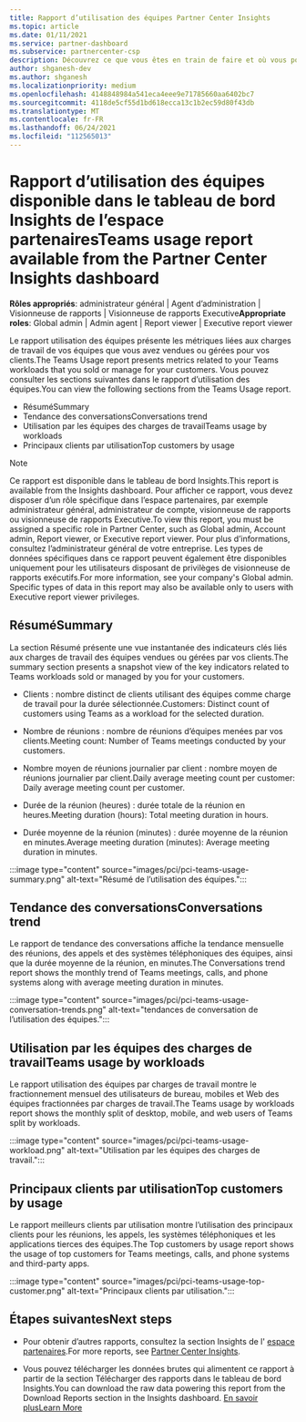 ```yaml
---
title: Rapport d’utilisation des équipes Partner Center Insights
ms.topic: article
ms.date: 01/11/2021
ms.service: partner-dashboard
ms.subservice: partnercenter-csp
description: Découvrez ce que vous êtes en train de faire et où vous pouvez améliorer l’utilisation des abonnements aux équipes que vous vendez ou gérez pour vos clients.
author: shganesh-dev
ms.author: shganesh
ms.localizationpriority: medium
ms.openlocfilehash: 4148848984a541eca4eee9e71785660aa6402bc7
ms.sourcegitcommit: 4118de5cf55d1bd618ecca13c1b2ec59d80f43db
ms.translationtype: MT
ms.contentlocale: fr-FR
ms.lasthandoff: 06/24/2021
ms.locfileid: "112565013"
---
```

# <a name="teams-usage-report-available-from-the-partner-center-insights-dashboard"></a><span data-ttu-id="659b9-103">Rapport d’utilisation des équipes disponible dans le tableau de bord Insights de l’espace partenaires</span><span class="sxs-lookup"><span data-stu-id="659b9-103">Teams usage report available from the Partner Center Insights dashboard</span></span>

<span data-ttu-id="659b9-104">**Rôles appropriés**: administrateur général | Agent d’administration | Visionneuse de rapports | Visionneuse de rapports Executive</span><span class="sxs-lookup"><span data-stu-id="659b9-104">**Appropriate roles**: Global admin | Admin agent | Report viewer | Executive report viewer</span></span>

<span data-ttu-id="659b9-105">Le rapport utilisation des équipes présente les métriques liées aux charges de travail de vos équipes que vous avez vendues ou gérées pour vos clients.</span><span class="sxs-lookup"><span data-stu-id="659b9-105">The Teams Usage report presents metrics related to your Teams workloads that you sold or manage for your customers.</span></span> <span data-ttu-id="659b9-106">Vous pouvez consulter les sections suivantes dans le rapport d’utilisation des équipes.</span><span class="sxs-lookup"><span data-stu-id="659b9-106">You can view the following sections from the Teams Usage report.</span></span>

- <span data-ttu-id="659b9-107">Résumé</span><span class="sxs-lookup"><span data-stu-id="659b9-107">Summary</span></span>
- <span data-ttu-id="659b9-108">Tendance des conversations</span><span class="sxs-lookup"><span data-stu-id="659b9-108">Conversations trend</span></span>
- <span data-ttu-id="659b9-109">Utilisation par les équipes des charges de travail</span><span class="sxs-lookup"><span data-stu-id="659b9-109">Teams usage by workloads</span></span>
- <span data-ttu-id="659b9-110">Principaux clients par utilisation</span><span class="sxs-lookup"><span data-stu-id="659b9-110">Top customers by usage</span></span>

 > [!NOTE]
 > <span data-ttu-id="659b9-111">Ce rapport est disponible dans le tableau de bord Insights.</span><span class="sxs-lookup"><span data-stu-id="659b9-111">This report is available from the Insights dashboard.</span></span> <span data-ttu-id="659b9-112">Pour afficher ce rapport, vous devez disposer d’un rôle spécifique dans l’espace partenaires, par exemple administrateur général, administrateur de compte, visionneuse de rapports ou visionneuse de rapports Executive.</span><span class="sxs-lookup"><span data-stu-id="659b9-112">To view this report, you must be assigned a specific role in Partner Center, such as Global admin, Account admin, Report viewer, or Executive report viewer.</span></span> <span data-ttu-id="659b9-113">Pour plus d’informations, consultez l’administrateur général de votre entreprise. Les types de données spécifiques dans ce rapport peuvent également être disponibles uniquement pour les utilisateurs disposant de privilèges de visionneuse de rapports exécutifs.</span><span class="sxs-lookup"><span data-stu-id="659b9-113">For more information, see your company's Global admin. Specific types of data in this report may also be available only to users with Executive report viewer privileges.</span></span>

## <a name="summary"></a><span data-ttu-id="659b9-114">Résumé</span><span class="sxs-lookup"><span data-stu-id="659b9-114">Summary</span></span>

<span data-ttu-id="659b9-115">La section Résumé présente une vue instantanée des indicateurs clés liés aux charges de travail des équipes vendues ou gérées par vos clients.</span><span class="sxs-lookup"><span data-stu-id="659b9-115">The summary section presents a snapshot view of the key indicators related to Teams workloads sold or managed by you for your customers.</span></span>  

- <span data-ttu-id="659b9-116">Clients : nombre distinct de clients utilisant des équipes comme charge de travail pour la durée sélectionnée.</span><span class="sxs-lookup"><span data-stu-id="659b9-116">Customers: Distinct count of customers using Teams as a workload for the selected duration.</span></span>

- <span data-ttu-id="659b9-117">Nombre de réunions : nombre de réunions d’équipes menées par vos clients.</span><span class="sxs-lookup"><span data-stu-id="659b9-117">Meeting count: Number of Teams meetings conducted by your customers.</span></span>

- <span data-ttu-id="659b9-118">Nombre moyen de réunions journalier par client : nombre moyen de réunions journalier par client.</span><span class="sxs-lookup"><span data-stu-id="659b9-118">Daily average meeting count per customer: Daily average meeting count per customer.</span></span> 

- <span data-ttu-id="659b9-119">Durée de la réunion (heures) : durée totale de la réunion en heures.</span><span class="sxs-lookup"><span data-stu-id="659b9-119">Meeting duration (hours): Total meeting duration in hours.</span></span> 

- <span data-ttu-id="659b9-120">Durée moyenne de la réunion (minutes) : durée moyenne de la réunion en minutes.</span><span class="sxs-lookup"><span data-stu-id="659b9-120">Average meeting duration (minutes): Average meeting duration in minutes.</span></span> 

:::image type="content" source="images/pci/pci-teams-usage-summary.png" alt-text="Résumé de l’utilisation des équipes.":::

## <a name="conversations-trend"></a><span data-ttu-id="659b9-122">Tendance des conversations</span><span class="sxs-lookup"><span data-stu-id="659b9-122">Conversations trend</span></span>

<span data-ttu-id="659b9-123">Le rapport de tendance des conversations affiche la tendance mensuelle des réunions, des appels et des systèmes téléphoniques des équipes, ainsi que la durée moyenne de la réunion, en minutes.</span><span class="sxs-lookup"><span data-stu-id="659b9-123">The Conversations trend report shows the monthly trend of Teams meetings, calls, and phone systems along with average meeting duration in minutes.</span></span>

:::image type="content" source="images/pci/pci-teams-usage-conversation-trends.png" alt-text="tendances de conversation de l’utilisation des équipes.":::

## <a name="teams-usage-by-workloads"></a><span data-ttu-id="659b9-125">Utilisation par les équipes des charges de travail</span><span class="sxs-lookup"><span data-stu-id="659b9-125">Teams usage by workloads</span></span>

<span data-ttu-id="659b9-126">Le rapport utilisation des équipes par charges de travail montre le fractionnement mensuel des utilisateurs de bureau, mobiles et Web des équipes fractionnées par charges de travail.</span><span class="sxs-lookup"><span data-stu-id="659b9-126">The Teams usage by workloads report shows the monthly split of desktop, mobile, and web users of Teams split by workloads.</span></span>

:::image type="content" source="images/pci/pci-teams-usage-workload.png" alt-text="Utilisation par les équipes des charges de travail.":::

## <a name="top-customers-by-usage"></a><span data-ttu-id="659b9-128">Principaux clients par utilisation</span><span class="sxs-lookup"><span data-stu-id="659b9-128">Top customers by usage</span></span>

<span data-ttu-id="659b9-129">Le rapport meilleurs clients par utilisation montre l’utilisation des principaux clients pour les réunions, les appels, les systèmes téléphoniques et les applications tierces des équipes.</span><span class="sxs-lookup"><span data-stu-id="659b9-129">The Top customers by usage report shows the usage of top customers for Teams meetings, calls, and phone systems and third-party apps.</span></span>

:::image type="content" source="images/pci/pci-teams-usage-top-customer.png" alt-text="Principaux clients par utilisation.":::

## <a name="next-steps"></a><span data-ttu-id="659b9-131">Étapes suivantes</span><span class="sxs-lookup"><span data-stu-id="659b9-131">Next steps</span></span>

- <span data-ttu-id="659b9-132">Pour obtenir d’autres rapports, consultez la section Insights de l' [espace partenaires](partner-center-insights.md).</span><span class="sxs-lookup"><span data-stu-id="659b9-132">For more reports, see [Partner Center Insights](partner-center-insights.md).</span></span>

- <span data-ttu-id="659b9-133">Vous pouvez télécharger les données brutes qui alimentent ce rapport à partir de la section Télécharger des rapports dans le tableau de bord Insights.</span><span class="sxs-lookup"><span data-stu-id="659b9-133">You can download the raw data powering this report from the Download Reports section in the Insights dashboard.</span></span> [<span data-ttu-id="659b9-134">En savoir plus</span><span class="sxs-lookup"><span data-stu-id="659b9-134">Learn More</span></span>](pci-download-reports.md) 
